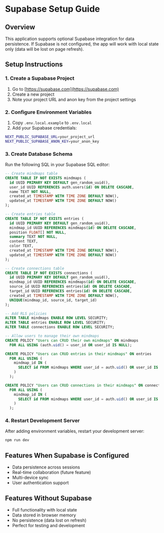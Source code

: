 # Supabase Setup Guide

## Overview
This application supports optional Supabase integration for data persistence. If Supabase is not configured, the app will work with local state only (data will be lost on page refresh).

## Setup Instructions

### 1. Create a Supabase Project
1. Go to [https://supabase.com](https://supabase.com)
2. Create a new project
3. Note your project URL and anon key from the project settings

### 2. Configure Environment Variables
1. Copy `.env.local.example` to `.env.local`
2. Add your Supabase credentials:
```bash
NEXT_PUBLIC_SUPABASE_URL=your_project_url
NEXT_PUBLIC_SUPABASE_ANON_KEY=your_anon_key
```

### 3. Create Database Schema
Run the following SQL in your Supabase SQL editor:

```sql
-- Create mindmaps table
CREATE TABLE IF NOT EXISTS mindmaps (
  id UUID PRIMARY KEY DEFAULT gen_random_uuid(),
  user_id UUID REFERENCES auth.users(id) ON DELETE CASCADE,
  name TEXT NOT NULL,
  created_at TIMESTAMP WITH TIME ZONE DEFAULT NOW(),
  updated_at TIMESTAMP WITH TIME ZONE DEFAULT NOW()
);

-- Create entries table
CREATE TABLE IF NOT EXISTS entries (
  id UUID PRIMARY KEY DEFAULT gen_random_uuid(),
  mindmap_id UUID REFERENCES mindmaps(id) ON DELETE CASCADE,
  position FLOAT[] NOT NULL,
  summary TEXT NOT NULL,
  content TEXT,
  color TEXT,
  created_at TIMESTAMP WITH TIME ZONE DEFAULT NOW(),
  updated_at TIMESTAMP WITH TIME ZONE DEFAULT NOW()
);

-- Create connections table
CREATE TABLE IF NOT EXISTS connections (
  id UUID PRIMARY KEY DEFAULT gen_random_uuid(),
  mindmap_id UUID REFERENCES mindmaps(id) ON DELETE CASCADE,
  source_id UUID REFERENCES entries(id) ON DELETE CASCADE,
  target_id UUID REFERENCES entries(id) ON DELETE CASCADE,
  created_at TIMESTAMP WITH TIME ZONE DEFAULT NOW(),
  UNIQUE(mindmap_id, source_id, target_id)
);

-- Add RLS policies
ALTER TABLE mindmaps ENABLE ROW LEVEL SECURITY;
ALTER TABLE entries ENABLE ROW LEVEL SECURITY;
ALTER TABLE connections ENABLE ROW LEVEL SECURITY;

-- Allow users to manage their own mindmaps
CREATE POLICY "Users can CRUD their own mindmaps" ON mindmaps
  FOR ALL USING (auth.uid() = user_id OR user_id IS NULL);

CREATE POLICY "Users can CRUD entries in their mindmaps" ON entries
  FOR ALL USING (
    mindmap_id IN (
      SELECT id FROM mindmaps WHERE user_id = auth.uid() OR user_id IS NULL
    )
  );

CREATE POLICY "Users can CRUD connections in their mindmaps" ON connections
  FOR ALL USING (
    mindmap_id IN (
      SELECT id FROM mindmaps WHERE user_id = auth.uid() OR user_id IS NULL
    )
  );
```

### 4. Restart Development Server
After adding environment variables, restart your development server:
```bash
npm run dev
```

## Features When Supabase is Configured
- Data persistence across sessions
- Real-time collaboration (future feature)
- Multi-device sync
- User authentication support

## Features Without Supabase
- Full functionality with local state
- Data stored in browser memory
- No persistence (data lost on refresh)
- Perfect for testing and development